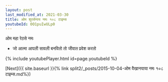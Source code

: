 ```yaml
---
layout: post
last_modified_at: 2021-03-30
title: ओम शूरसेनाय नमः १०८ टाइम्स
youtubeId: 0O1puIwULp0
---
```

 
 
 ओम महा रेठसे नमः  
 
 -  जो आत्मा आपली सावली बनवितो तो जीवात प्रवेश करतो 
 
  
 
  
 
 
 
 
 
 


{% include youtubePlayer.html id=page.youtubeId %}
 
[Next]({{ site.baseurl }}{% link  split2/_posts/2015-10-04-ओम वैखानयाया नमः १०८ टाइम्स.md%})
 
